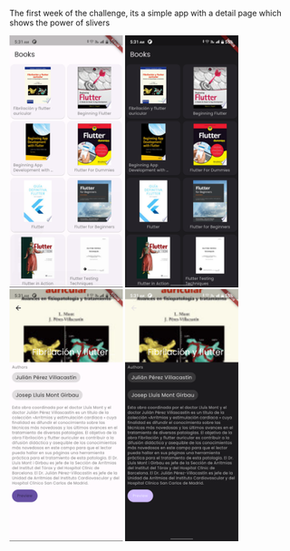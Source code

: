 The first week of the challenge, its a simple app with a detail page which shows the power of slivers

<img src="https://github.com/IsmailAlamKhan/flutter_map_ui_challenge/blob/main/week_1/screenshots/1.png" width="200">

<img src="https://github.com/IsmailAlamKhan/flutter_map_ui_challenge/blob/main/week_1/screenshots/1-dark.png" width="200">


<img src="https://github.com/IsmailAlamKhan/flutter_map_ui_challenge/blob/main/week_1/screenshots/2.png" width="200">

<img src="https://github.com/IsmailAlamKhan/flutter_map_ui_challenge/blob/main/week_1/screenshots/2-dark.png" width="200">

